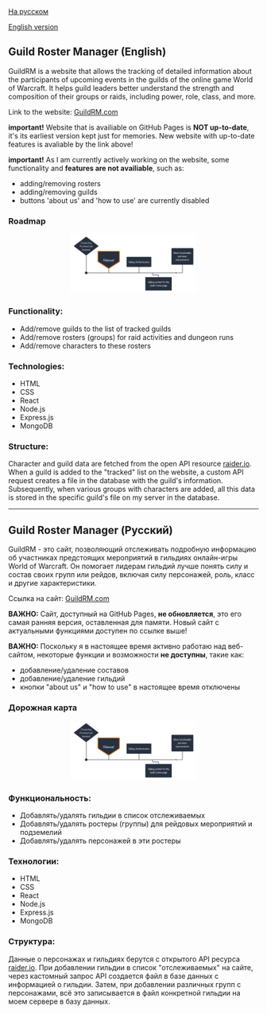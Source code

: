 [На русском](#guild-roster-manager-русский)

[English version](#guild-roster-manager-english)

## Guild Roster Manager (English)

GuildRM is a website that allows the tracking of detailed information about the participants of upcoming events in the guilds of the online game World of Warcraft. It helps guild leaders better understand the strength and composition of their groups or raids, including power, role, class, and more.

Link to the website: [GuildRM.com](https://guildrm.com/)

**important!** Website that is availiable on GitHub Pages is **NOT up-to-date**, it's its earliest version kept just for memories. New website with up-to-date features is avaliable by the link above!

**important!** As I am currently actively working on the website, some functionality and **features are not availiable**, such as:
 - adding/removing rosters
 - adding/removing guilds
 - buttons 'about us' and 'how to use' are currently disabled

### Roadmap
<p align="center">
  <img src="./frontend/src/images/README-images/roadmap.png" alt="project's roadmap" style="max-width: 50%; height: auto;">
</p>

### Functionality:
- Add/remove guilds to the list of tracked guilds
- Add/remove rosters (groups) for raid activities and dungeon runs
- Add/remove characters to these rosters

### Technologies:
- HTML
- CSS
- React
- Node.js
- Express.js
- MongoDB

### Structure:
Character and guild data are fetched from the open API resource [raider.io](https://raider.io/). When a guild is added to the "tracked" list on the website, a custom API request creates a file in the database with the guild's information. Subsequently, when various groups with characters are added, all this data is stored in the specific guild's file on my server in the database.

---

## Guild Roster Manager (Русский)

GuildRM - это сайт, позволяющий отслеживать подробную информацию об участниках предстоящих мероприятий в гильдиях онлайн-игры World of Warcraft. Он помогает лидерам гильдий лучше понять силу и состав своих групп или рейдов, включая силу персонажей, роль, класс и другие характеристики.

Ссылка на сайт: [GuildRM.com](https://guildrm.com/)

**ВАЖНО:** Сайт, доступный на GitHub Pages, **не обновляется**, это его самая ранняя версия, оставленная для памяти. Новый сайт с актуальными функциями доступен по ссылке выше!

**ВАЖНО:** Поскольку я в настоящее время активно работаю над веб-сайтом, некоторые функции и возможности **не доступны**, такие как:
- добавление/удаление составов
- добавление/удаление гильдий
- кнопки "about us" и "how to use" в настоящее время отключены
### Дорожная карта
<p align="center">
  <img src="./frontend/src/images/README-images/roadmap.png" alt="дорожная карта сайта" style="max-width: 50%; height: auto;">
</p>

### Функциональность:
- Добавлять/удалять гильдии в список отслеживаемых
- Добавлять/удалять ростеры (группы) для рейдовых мероприятий и подземелий
- Добавлять/удалять персонажей в эти ростеры

### Технологии:
- HTML
- CSS
- React
- Node.js
- Express.js
- MongoDB

### Структура:
Данные о персонажах и гильдиях берутся с открытого API ресурса [raider.io](https://raider.io/). При добавлении гильдии в список "отслеживаемых" на сайте, через кастомный запрос API создается файл в базе данных с информацией о гильдии. Затем, при добавлении различных групп с персонажами, всё это записывается в файл конкретной гильдии на моем сервере в базу данных.
